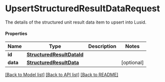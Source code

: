# UpsertStructuredResultDataRequest

The details of the structured unit result data item to upsert into Lusid.

#### Properties
Name | Type | Description | Notes
------------ | ------------- | ------------- | -------------
**id** | [**StructuredResultDataId**](StructuredResultDataId.md) |  | 
**data** | [**StructuredResultData**](StructuredResultData.md) |  | [optional] 

[[Back to Model list]](../README.md#documentation-for-models) [[Back to API list]](../README.md#documentation-for-api-endpoints) [[Back to README]](../README.md)

